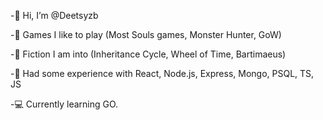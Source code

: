-👋 Hi, I’m @Deetsyzb

-👾 Games I like to play (Most Souls games, Monster Hunter, GoW)

-🐉 Fiction I am into (Inheritance Cycle, Wheel of Time, Bartimaeus)

-📘 Had some experience with React, Node.js, Express, Mongo, PSQL, TS, JS

-💻 Currently learning GO. 


<!---
Deetsyzb/Deetsyzb is a ✨ special ✨ repository because its `README.md` (this file) appears on your GitHub profile.
You can click the Preview link to take a look at your changes.
--->
